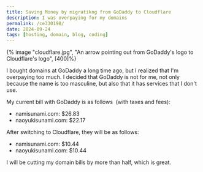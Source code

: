 ```yaml
---
title: Saving Money by migratikng from GoDaddy to Cloudflare
description: I was overpaying for my domains 
permalink: /ce330198/
date: 2024-09-24
tags: [hosting, domain, blog, coding]
---
```


{% image "cloudflare.jpg", "An arrow pointing out from GoDaddy's logo to Cloudflare's logo", [400]%}

I bought domains at GoDaddy a long time ago, but I realized that I'm overpaying too much. I decided that GoDaddy is not for me, not only because the name is too masculine, but also that it has services that I don't use.

My current bill with GoDaddy is as follows  (with taxes and fees):

- namisunami.com: $26.83
- naoyukisunami.com: $22.17

After switching to Cloudflare, they will be as follows:

- namisunami.com: $10.44
- naoyukisunami.com: $10.44

I will be cutting my domain bills by more than half, which is great.
